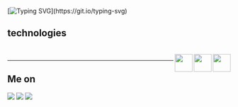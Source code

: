  
  [![Typing SVG](https://readme-typing-svg.herokuapp.com?font=Helvetica+Neue&weight=500&duration=3000&pause=9000&color=F10E14&background=FEF7FF00&width=435&lines=Hello+there!👋+It's+Romeu's+repo.)](https://git.io/typing-svg)
 ## technologies
 <div style="display:inline_block"><br>  
  
  <img align="right" height="40" width="40" src="https://cdn.jsdelivr.net/gh/devicons/devicon/icons/javascript/javascript-original.svg">
  <img align="right" height="40" width="40" src="https://cdn.jsdelivr.net/gh/devicons/devicon/icons/html5/html5-original.svg">
  <img align="right" height="40" width="40" src="https://cdn.jsdelivr.net/gh/devicons/devicon/icons/css3/css3-original.svg"> 
  
            
          
</div>        
  
***
## Me on
<div>
  <a href="https://discord.com/users/9298" target="_blank"><img src="https://img.shields.io/badge/Discord-7289DA?style=for-the-badge&logo=discord&logoColor=white" target="_blank"></a> 
  <a href="https://www.linkedin.com/in/edson-romeu-maier/" target="_blank"><img src="https://img.shields.io/badge/-LinkedIn-%230077B5?style=for-the-badge&logo=linkedin&logoColor=white" target="_blank"></a>
   <a href="https://instagram.com/edsonromeumaier/" target="_blank"><img src="https://img.shields.io/badge/-Instagram-%23E4405F?style=for-the-badge&logo=instagram&logoColor=white" target="_blank"></a>
  
  
</div>



